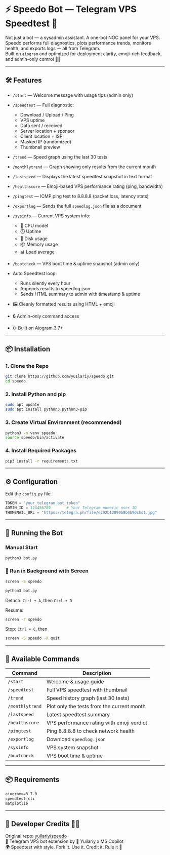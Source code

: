 # ⚡ Speedo Bot — Telegram VPS Speedtest 📡

Not just a bot — a sysadmin assistant. A one-bot NOC panel for your VPS.  
Speedo performs full diagnostics, plots performance trends, monitors health, and exports logs — all from Telegram.  
Built on `aiogram` and optimized for deployment clarity, emoji-rich feedback, and admin-only control 👑🤩

---

## 🛠️ Features

- `/start` — Welcome message with usage tips (admin only)
- `/speedtest` — Full diagnostic:
  - Download / Upload / Ping
  - VPS uptime
  - Data sent / received
  - Server location + sponsor
  - Client location + ISP
  - Masked IP (randomized)
  - Thumbnail preview
- `/trend` — Speed graph using the last 30 tests
- `/monthlytrend` — Graph showing only results from the current month
- `/lastspeed` — Displays the latest speedtest snapshot in text format
- `/healthscore` — Emoji-based VPS performance rating (ping, bandwidth)
- `/pingtest` — ICMP ping test to 8.8.8.8 (packet loss, latency stats)
- `/exportlog` — Sends the full `speedlog.json` file as a document
- `/sysinfo` — Current VPS system info:
  - 🧠 CPU model
  - ⏱️ Uptime
  - 💾 Disk usage
  - 📦 Memory usage
  - 📊 Load average
  
- `/bootcheck` — VPS boot time & uptime snapshot (admin only)

- Auto Speedtest loop:
  - Runs silently every hour
  - Appends results to speedlog.json
  - Sends HTML summary to admin with timestamp & uptime
- 🖼️ Cleanly formatted results using HTML + emoji
- 🔒 Admin-only command access
- ⚙️ Built on Aiogram 3.7+

---

## 📦 Installation

### 1. Clone the Repo

```bash
git clone https://github.com/yuIlariy/speedo.git
cd speedo
```

### 2. Install Python and pip

```bash
sudo apt update
sudo apt install python3 python3-pip
```

### 3. Create Virtual Environment (recommended)

```bash
python3 -m venv speedo
source speedo/bin/activate
```

### 4. Install Required Packages

```bash
pip3 install -r requirements.txt
```

---

## ⚙️ Configuration

Edit the `config.py` file:

```python
TOKEN = "your_telegram_bot_token"
ADMIN_ID = 123456789       # Your Telegram numeric user ID
THUMBNAIL_URL = "https://telegra.ph/file/e292b12890b8b4b9dcbd1.jpg"
```

---

## 🚀 Running the Bot

### Manual Start

```bash
python3 bot.py
```

### 🧠 Run in Background with Screen

```bash
screen -S speedo
```
```bash
python3 bot.py
```

Detach: `Ctrl + A`, then `Ctrl + D`  

Resume: 
```bash
screen -r speedo
```
Stop: `Ctrl + C`, then 
```bash
screen -S speedo -X quit
```

---

## 🧪 Available Commands

| Command           | Description                                      |
|-------------------|--------------------------------------------------|
| `/start`          | Welcome & usage guide                           |
| `/speedtest`      | Full VPS speedtest with thumbnail                |
| `/trend`          | Speed history graph (last 30 tests)              |
| `/monthlytrend`   | Plot only the tests from the current month       |
| `/lastspeed`      | Latest speedtest summary                        |
| `/healthscore`    | VPS performance rating with emoji verdict        |
| `/pingtest`       | Ping 8.8.8.8 to check network health             |
| `/exportlog`      | Download `speedlog.json`                         |
| `/sysinfo`        | VPS system snapshot                             |
| `/bootcheck`      | VPS boot time & uptime                           |
---

## 📦 Requirements

```txt
aiogram>=3.7.0
speedtest-cli
matplotlib
```

---

## 📎 Developer Credits 🤩🚨

Original repo: [yuIlariy/speedo](https://github.com/yuIlariy/speedo)  
🍥 Telegram VPS bot extension by 🧠 Yuilariy x MS Copilot  
🌍 Speedtest with style. Fork it. Use it. Credit it. Rule it 👑
